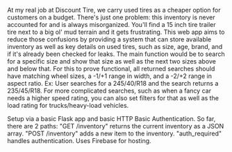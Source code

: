 At my real job at Discount Tire, we carry used tires as a cheaper option for customers on a budget. There's just one problem: this inventory is never accounted for and is always misorganized. You'll find a 15 inch tire trailer tire next to a big ol' mud terrain and it gets frustrating.
This web app aims to reduce those confusions by providing a system that can store available inventory as well as key details on used tires, such as size, age, brand, and if it's already been checked for leaks.
The main function would be to search for a specific size and show that size as well as the next two sizes above and below that. For this to prove functional, all returned searches should have matching wheel sizes, a -1/+1 range in width, and a -2/+2 range in aspect ratio. Ex: User searches for a 245/40/R18 and the search returns a 235/45/R18.
For more complicated searches, such as when a fancy car needs a higher speed rating, you can also set filters for that as well as the load rating for trucks/heavy-load vehicles.

Setup via a basic Flask app and basic HTTP Basic Authentication. 
So far, there are 2 paths:
	"GET /inventory" returns the current inventory as a JSON array.
	"POST /inventory" adds a new item to the inventory.
"auth_required" handles authentication.
Uses Firebase for hosting.
